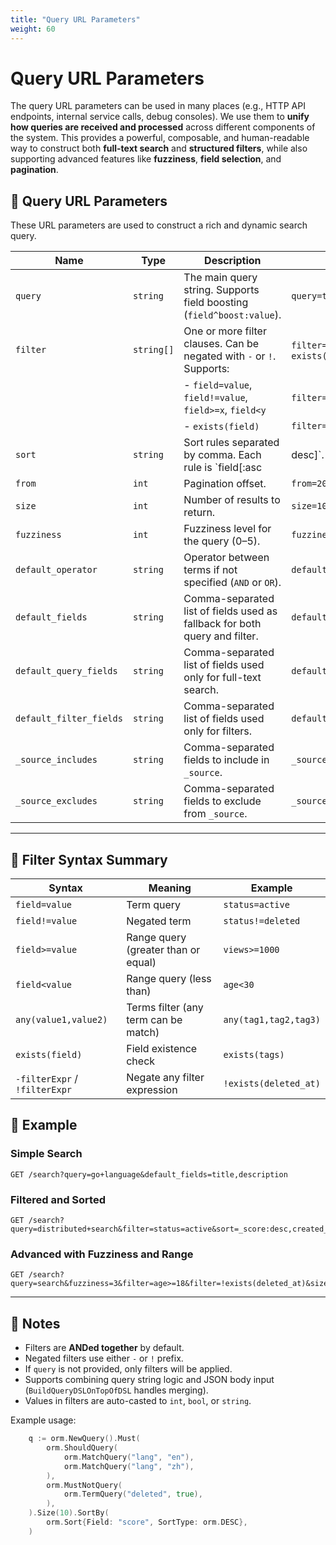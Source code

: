 ```yaml
---
title: "Query URL Parameters"
weight: 60
---
```


# Query URL Parameters

The query URL parameters can be used in many places (e.g., HTTP API endpoints, internal service calls, debug consoles). 
We use them to **unify how queries are received and processed** across different components of the system. 
This provides a powerful, composable, and human-readable way to construct both **full-text search** and **structured filters**, 
while also supporting advanced features like **fuzziness**, **field selection**, and **pagination**.

## 🔧 Query URL Parameters

These URL parameters are used to construct a rich and dynamic search query.

| Name                   | Type         | Description                                                                 | Example                                                                 |
|------------------------|--------------|-----------------------------------------------------------------------------|-------------------------------------------------------------------------|
| `query`                | `string`     | The main query string. Supports field boosting (`field^boost:value`).      | `query=title^2:search engine`                                           |
| `filter`               | `string[]`   | One or more filter clauses. Can be negated with `-` or `!`. Supports:      | `filter=status:active`, `filter=-exists(deleted_at)`                   |
|                        |              | - `field=value`, `field!=value`, `field>=x`, `field<y`                     | `filter=age>=18`, `filter=tag!=archived`                                |
|                        |              | - `exists(field)`                                                           | `filter=exists(status)`                                                |
| `sort`                 | `string`     | Sort rules separated by comma. Each rule is `field[:asc|desc]`.            | `sort=published_at:desc,_score`                                         |
| `from`                 | `int`        | Pagination offset.                                                          | `from=20`                                                               |
| `size`                 | `int`        | Number of results to return.                                                | `size=10`                                                               |
| `fuzziness`            | `int`        | Fuzziness level for the query (0–5).                                        | `fuzziness=3`                                                           |
| `default_operator`     | `string`     | Operator between terms if not specified (`AND` or `OR`).                   | `default_operator=AND`                                                 |
| `default_fields`       | `string`     | Comma-separated list of fields used as fallback for both query and filter. | `default_fields=title,description`                                     |
| `default_query_fields` | `string`     | Comma-separated list of fields used only for full-text search.             | `default_query_fields=title,body`                                      |
| `default_filter_fields`| `string`     | Comma-separated list of fields used only for filters.                      | `default_filter_fields=status,tag`                                     |
| `_source_includes`     | `string`     | Comma-separated fields to include in `_source`.                            | `_source_includes=title,author`                                        |
| `_source_excludes`     | `string`     | Comma-separated fields to exclude from `_source`.                          | `_source_excludes=internal_notes,raw_data`                              |

---

## 🧠 Filter Syntax Summary

| Syntax                     | Meaning                              | Example               |
|----------------------------|--------------------------------------|-----------------------|
| `field=value`              | Term query                           | `status=active`       |
| `field!=value`             | Negated term                         | `status!=deleted`     |
| `field>=value`             | Range query (greater than or equal)  | `views>=1000`         |
| `field<value`              | Range query (less than)              | `age<30`              |
| `any(value1,value2)`       | Terms filter (any term can be match) | `any(tag1,tag2,tag3)` |
| `exists(field)`            | Field existence check                | `exists(tags)`        |
| `-filterExpr` / `!filterExpr` | Negate any filter expression         | `!exists(deleted_at)` |



## 🚀 Example

### Simple Search
```
GET /search?query=go+language&default_fields=title,description
```

### Filtered and Sorted
```
GET /search?query=distributed+search&filter=status=active&sort=_score:desc,created_at:desc
```

### Advanced with Fuzziness and Range
```
GET /search?query=search&fuzziness=3&filter=age>=18&filter=!exists(deleted_at)&size=20
```

---

## 🧩 Notes

- Filters are **ANDed together** by default.
- Negated filters use either `-` or `!` prefix.
- If `query` is not provided, only filters will be applied.
- Supports combining query string logic and JSON body input (`BuildQueryDSLOnTopOfDSL` handles merging).
- Values in filters are auto-casted to `int`, `bool`, or `string`.

Example usage:
```go
	q := orm.NewQuery().Must(
		orm.ShouldQuery(
			orm.MatchQuery("lang", "en"),
			orm.MatchQuery("lang", "zh"),
		),
		orm.MustNotQuery(
			orm.TermQuery("deleted", true),
		),
	).Size(10).SortBy(
		orm.Sort{Field: "score", SortType: orm.DESC},
	)
```
